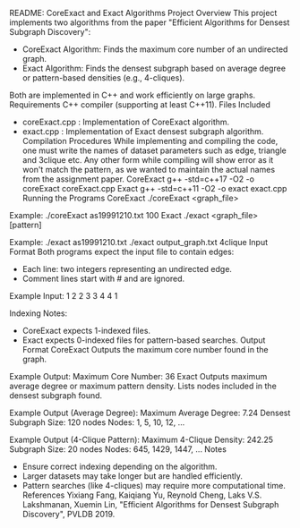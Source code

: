 README: CoreExact and Exact Algorithms
Project Overview
This project implements two algorithms from the paper "Efficient Algorithms for Densest Subgraph Discovery":

- CoreExact Algorithm: Finds the maximum core number of an undirected graph.
- Exact Algorithm: Finds the densest subgraph based on average degree or pattern-based densities (e.g., 4-cliques).

Both are implemented in C++ and work efficiently on large graphs.
Requirements
C++ compiler (supporting at least C++11).
Files Included
- coreExact.cpp : Implementation of CoreExact algorithm.
- exact.cpp : Implementation of Exact densest subgraph algorithm.
Compilation Procedures
While implementing and compiling the code, one must write the names of dataset parameters such as edge, triangle and 3clique etc. Any other form while compiling will show error as it won't match the pattern, as we wanted to maintain the actual names from the assignment paper.
CoreExact
g++ -std=c++17 -O2 -o coreExact coreExact.cpp
Exact
g++ -std=c++11 -O2 -o exact exact.cpp
Running the Programs
CoreExact
./coreExact <graph_file> <h>

Example:
./coreExact as19991210.txt 100
Exact
./exact <graph_file> [pattern]

Example:
./exact as19991210.txt
./exact output_graph.txt 4clique
Input Format
Both programs expect the input file to contain edges:

- Each line: two integers representing an undirected edge.
- Comment lines start with # and are ignored.

Example Input:
1 2
2 3
3 4
4 1

Indexing Notes:
- CoreExact expects 1-indexed files.
- Exact expects 0-indexed files for pattern-based searches.
Output Format
CoreExact
Outputs the maximum core number found in the graph.

Example Output:
Maximum Core Number: 36
Exact
Outputs maximum average degree or maximum pattern density.
Lists nodes included in the densest subgraph found.

Example Output (Average Degree):
Maximum Average Degree: 7.24
Densest Subgraph Size: 120 nodes
Nodes: 1, 5, 10, 12, ...

Example Output (4-Clique Pattern):
Maximum 4-Clique Density: 242.25
Subgraph Size: 20 nodes
Nodes: 645, 1429, 1447, ...
Notes
- Ensure correct indexing depending on the algorithm.
- Larger datasets may take longer but are handled efficiently.
- Pattern searches (like 4-cliques) may require more computational time.
References
Yixiang Fang, Kaiqiang Yu, Reynold Cheng, Laks V.S. Lakshmanan, Xuemin Lin,
"Efficient Algorithms for Densest Subgraph Discovery", PVLDB 2019.

